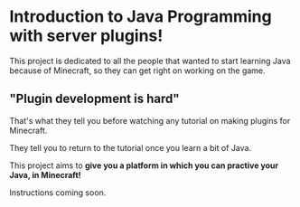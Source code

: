 # Introduction to Java Programming with server plugins!

This project is dedicated to all the people that wanted to start learning Java because of Minecraft, so they can get right on working on the game.

## "Plugin development is hard"

That's what they tell you before watching any tutorial on making plugins for Minecraft.

They tell you to return to the tutorial once you learn a bit of Java.

This project aims to **give you a platform in which you can practive your Java, in Minecraft!**

Instructions coming soon.
